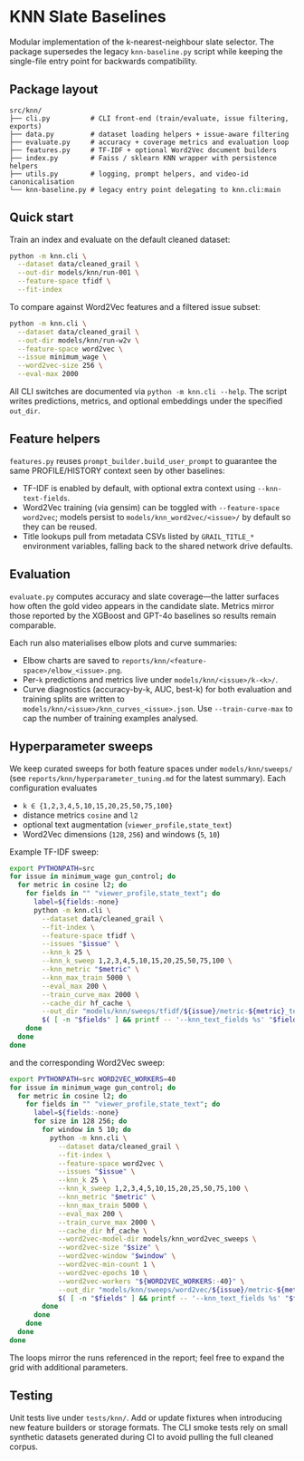 # KNN Slate Baselines

Modular implementation of the k-nearest-neighbour slate selector. The package
supersedes the legacy `knn-baseline.py` script while keeping the single-file
entry point for backwards compatibility.

## Package layout

```
src/knn/
├── cli.py          # CLI front-end (train/evaluate, issue filtering, exports)
├── data.py         # dataset loading helpers + issue-aware filtering
├── evaluate.py     # accuracy + coverage metrics and evaluation loop
├── features.py     # TF-IDF + optional Word2Vec document builders
├── index.py        # Faiss / sklearn KNN wrapper with persistence helpers
├── utils.py        # logging, prompt helpers, and video-id canonicalisation
└── knn-baseline.py # legacy entry point delegating to knn.cli:main
```

## Quick start

Train an index and evaluate on the default cleaned dataset:

```bash
python -m knn.cli \
  --dataset data/cleaned_grail \
  --out-dir models/knn/run-001 \
  --feature-space tfidf \
  --fit-index
```

To compare against Word2Vec features and a filtered issue subset:

```bash
python -m knn.cli \
  --dataset data/cleaned_grail \
  --out-dir models/knn/run-w2v \
  --feature-space word2vec \
  --issue minimum_wage \
  --word2vec-size 256 \
  --eval-max 2000
```

All CLI switches are documented via `python -m knn.cli --help`. The script writes
predictions, metrics, and optional embeddings under the specified `out_dir`.

## Feature helpers

`features.py` reuses `prompt_builder.build_user_prompt` to guarantee the same
PROFILE/HISTORY context seen by other baselines:

- TF-IDF is enabled by default, with optional extra context using
  `--knn-text-fields`.
- Word2Vec training (via gensim) can be toggled with `--feature-space word2vec`;
  models persist to `models/knn_word2vec/<issue>/` by default so they can be reused.
- Title lookups pull from metadata CSVs listed by `GRAIL_TITLE_*` environment
  variables, falling back to the shared network drive defaults.

## Evaluation

`evaluate.py` computes accuracy and slate coverage—the latter surfaces how often
the gold video appears in the candidate slate. Metrics mirror those reported by
the XGBoost and GPT-4o baselines so results remain comparable.

Each run also materialises elbow plots and curve summaries:

- Elbow charts are saved to `reports/knn/<feature-space>/elbow_<issue>.png`.
- Per-`k` predictions and metrics live under `models/knn/<issue>/k-<k>/`.
- Curve diagnostics (accuracy-by-k, AUC, best-k) for both evaluation and training
  splits are written to `models/knn/<issue>/knn_curves_<issue>.json`. Use
  `--train-curve-max` to cap the number of training examples analysed.

## Hyperparameter sweeps

We keep curated sweeps for both feature spaces under `models/knn/sweeps/` (see
`reports/knn/hyperparameter_tuning.md` for the latest summary). Each configuration
evaluates

- `k ∈ {1,2,3,4,5,10,15,20,25,50,75,100}`
- distance metrics `cosine` and `l2`
- optional text augmentation (`viewer_profile,state_text`)
- Word2Vec dimensions (`128`, `256`) and windows (`5`, `10`)

Example TF-IDF sweep:

```bash
export PYTHONPATH=src
for issue in minimum_wage gun_control; do
  for metric in cosine l2; do
    for fields in "" "viewer_profile,state_text"; do
      label=${fields:-none}
      python -m knn.cli \
        --dataset data/cleaned_grail \
        --fit-index \
        --feature-space tfidf \
        --issues "$issue" \
        --knn_k 25 \
        --knn_k_sweep 1,2,3,4,5,10,15,20,25,50,75,100 \
        --knn_metric "$metric" \
        --knn_max_train 5000 \
        --eval_max 200 \
        --train_curve_max 2000 \
        --cache_dir hf_cache \
        --out_dir "models/knn/sweeps/tfidf/${issue}/metric-${metric}_text-${label}" \
        $( [ -n "$fields" ] && printf -- '--knn_text_fields %s' "$fields" )
    done
  done
done
```

and the corresponding Word2Vec sweep:

```bash
export PYTHONPATH=src WORD2VEC_WORKERS=40
for issue in minimum_wage gun_control; do
  for metric in cosine l2; do
    for fields in "" "viewer_profile,state_text"; do
      label=${fields:-none}
      for size in 128 256; do
        for window in 5 10; do
          python -m knn.cli \
            --dataset data/cleaned_grail \
            --fit-index \
            --feature-space word2vec \
            --issues "$issue" \
            --knn_k 25 \
            --knn_k_sweep 1,2,3,4,5,10,15,20,25,50,75,100 \
            --knn_metric "$metric" \
            --knn_max_train 5000 \
            --eval_max 200 \
            --train_curve_max 2000 \
            --cache_dir hf_cache \
            --word2vec-model-dir models/knn_word2vec_sweeps \
            --word2vec-size "$size" \
            --word2vec-window "$window" \
            --word2vec-min-count 1 \
            --word2vec-epochs 10 \
            --word2vec-workers "${WORD2VEC_WORKERS:-40}" \
            --out_dir "models/knn/sweeps/word2vec/${issue}/metric-${metric}_text-${label}_sz${size}_win${window}_min1" \
            $( [ -n "$fields" ] && printf -- '--knn_text_fields %s' "$fields" )
        done
      done
    done
  done
done
```

The loops mirror the runs referenced in the report; feel free to expand the grid
with additional parameters.

## Testing

Unit tests live under `tests/knn/`. Add or update fixtures when introducing new
feature builders or storage formats. The CLI smoke tests rely on small synthetic
datasets generated during CI to avoid pulling the full cleaned corpus.
